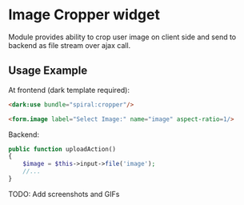 # Image Cropper widget
Module provides ability to crop user image on client side and send to backend as file stream over ajax call.

## Usage Example

At frontend (dark template required):

```html
<dark:use bundle="spiral:cropper"/>

<form.image label="Select Image:" name="image" aspect-ratio=1/>
```

Backend:
```php
public function uploadAction()
{
    $image = $this->input->file('image');
    //...
}
```

TODO: Add screenshots and GIFs
